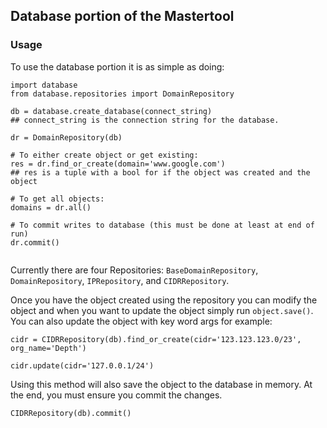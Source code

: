 ## Database portion of the Mastertool

### Usage 
To use the database portion it is as simple as doing:
```
import database
from database.repositories import DomainRepository

db = database.create_database(connect_string)
## connect_string is the connection string for the database.

dr = DomainRepository(db)

# To either create object or get existing:
res = dr.find_or_create(domain='www.google.com')
## res is a tuple with a bool for if the object was created and the object

# To get all objects:
domains = dr.all()

# To commit writes to database (this must be done at least at end of run)
dr.commit()


```

Currently there are four Repositories: `BaseDomainRepository`, `DomainRepository`, `IPRepository`, and `CIDRRepository`.

Once you have the object created using the repository you can modify the object and when you want to update the object
simply run `object.save()`. You can also update the object with key word args for example:
```
cidr = CIDRRepository(db).find_or_create(cidr='123.123.123.0/23', org_name='Depth')

cidr.update(cidr='127.0.0.1/24')
```

Using this method will also save the object to the database in memory. At the end, you must ensure you commit the changes.

```
CIDRRepository(db).commit()
```
